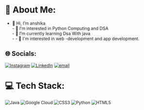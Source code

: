 # 💫 About Me:
- 👋 Hi, I’m anshika <br>- 👀 I’m interested in Python Computing and DSA<br>- 🌱 I’m currently learning  Dsa With java<br>- - 🎯 I'm interested in web -development and app development.<br>


## 🌐 Socials:
[![Instagram](https://img.shields.io/badge/Instagram-%23E4405F.svg?logo=Instagram&logoColor=white)](https://instagram.com/anshika._013) [![LinkedIn](https://img.shields.io/badge/LinkedIn-%230077B5.svg?logo=linkedin&logoColor=white)](https://linkedin.com/in/anshika-tripathi) [![email](https://img.shields.io/badge/Email-D14836?logo=gmail&logoColor=white)](mailto:ansh.t.00133@gmail.com) 

# 💻 Tech Stack:
![Java](https://img.shields.io/badge/java-%23ED8B00.svg?style=flat&logo=openjdk&logoColor=white) ![Google Cloud](https://img.shields.io/badge/GoogleCloud-%234285F4.svg?style=flat&logo=google-cloud&logoColor=white) ![CSS3](https://img.shields.io/badge/css3-%231572B6.svg?style=flat&logo=css3&logoColor=white) ![Python](https://img.shields.io/badge/python-3670A0?style=flat&logo=python&logoColor=ffdd54) ![HTML5](https://img.shields.io/badge/html5-%23E34F26.svg?style=flat&logo=html5&logoColor=white)

